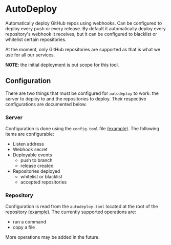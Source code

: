 # AutoDeploy

Automatically deploy GitHub repos using webhooks.
Can be configured to deploy every push or every release.
By default it automatically deploy every repository's webhook it receives, but it can be configured to blacklist or whitelist certain repositories.

At the moment, only GitHub repositories are supported as that is what we use for all our services.

__NOTE__: the initial deployment is out scope for this tool.

## Configuration
There are two things that must be configured for `autodeploy` to work: the server to deploy to and the repositories to deploy.
Their respective configurations are documented below.

### Server
Configuration is done using the `config.toml` file [(example)](./config.example.toml).
The following items are configurable:
- Listen address
- Webhook secret
- Deployable events
  - push to branch
  - release created
- Repositories deployed
  - whitelist or blacklist
  - accepted repositories
  
### Repository
Configuration is read from the `autodeploy.toml` located at the root of the repository [(example)](./autodeploy.example.toml).
The currently supported operations are:
- run a command
- copy a file

More operations may be added in the future.
